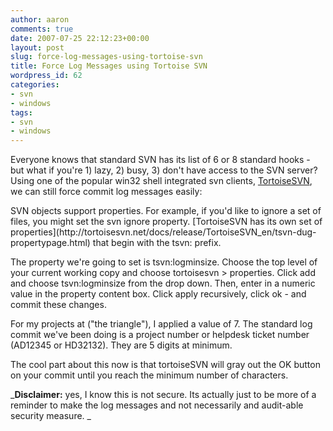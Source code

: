 ```yaml
---
author: aaron
comments: true
date: 2007-07-25 22:12:23+00:00
layout: post
slug: force-log-messages-using-tortoise-svn
title: Force Log Messages using Tortoise SVN
wordpress_id: 62
categories:
- svn
- windows
tags:
- svn
- windows
---
```


Everyone knows that standard SVN has its list of 6 or 8 standard hooks - but what if you're 1) lazy, 2) busy, 3) don't have access to the SVN server?  Using one of the popular win32 shell integrated svn clients, [TortoiseSVN](http://tortoisesvn.tigris.org/), we can still force commit log messages easily:

<!-- more -->SVN objects support properties.  For example, if you'd like to ignore a set of files, you might set the svn ignore property.  [TortoiseSVN has its own set of properties](http://tortoisesvn.net/docs/release/TortoiseSVN_en/tsvn-dug-propertypage.html) that begin with the tsvn: prefix.

The property we're going to set is tsvn:logminsize.  Choose the top level of your current working copy and choose tortoisesvn > properties.  Click add and choose tsvn:logminsize from the drop down.  Then, enter in a numeric value in the property content box.   Click apply recursively, click ok - and commit these changes.

For my projects at ("the triangle"), I applied a value of 7.  The standard log commit we've been doing is a project number or helpdesk ticket number (AD12345 or HD32132).  They are 5 digits at minimum.

The cool part about this now is that tortoiseSVN will gray out the OK button on your commit until you reach the minimum number of characters.

_**Disclaimer:** yes, I know this is not secure.  Its actually just to be more of a reminder to make the log messages and not necessarily and audit-able security measure. _
